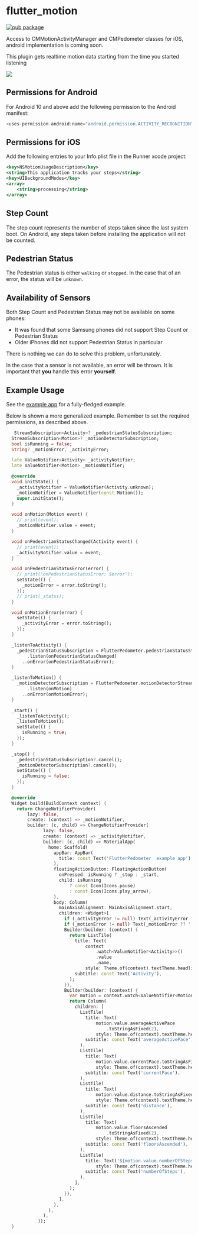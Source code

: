 # flutter_motion

[![pub package](https://img.shields.io/pub/v/pedometer.svg)](https://pub.dartlang.org/packages/pedometer)

Access to CMMotionActivityManager and CMPedometer classes for iOS, android implementation is coming soon.

This plugin gets realtime motion data starting from  the time you started listening

![](https://raw.githubusercontent.com/cph-cachet/flutter-plugins/master/packages/pedometer/imgs/screenshots.png)

## Permissions for Android
For Android 10 and above add the following permission to the Android manifest:

```dart
<uses-permission android:name="android.permission.ACTIVITY_RECOGNITION" />
```

## Permissions for iOS
Add the following entries to your Info.plist file in the Runner xcode project:

```xml
<key>NSMotionUsageDescription</key>
<string>This application tracks your steps</string>
<key>UIBackgroundModes</key>
<array>
    <string>processing</string>
</array>
```

## Step Count
The step count represents the number of steps taken since the last system boot. 
On Android, any steps taken before installing the application will not be counted.

## Pedestrian Status
The Pedestrian status is either `walking` or `stopped`. In the case that of an error, 
the status will be `unknown`.

## Availability of Sensors
Both Step Count and Pedestrian Status may not be available on some phones:

* It was found that some Samsung phones did not support Step Count or Pedestrian Status
* Older iPhones did not support Pedestrian Status in particular 

There is nothing we can do to solve this problem, unfortunately.

In the case that a sensor is not available, an error will be thrown. It is important that **you** handle this error **yourself**.
## Example Usage

See the [example app](https://github.com/cph-cachet/flutter-plugins/blob/master/packages/pedometer/example/lib/main.dart) for a fully-fledged example.

Below is shown a more generalized example. Remember to set the required permissions, as described above.

``` dart
   StreamSubscription<Activity>? _pedestrianStatusSubscription;
  StreamSubscription<Motion>? _motionDetectorSubscription;
  bool isRunning = false;
  String? _motionError, _activityError;

  late ValueNotifier<Activity> _activityNotifier;
  late ValueNotifier<Motion> _motionNotifier;

  @override
  void initState() {
    _activityNotifier = ValueNotifier(Activity.unknown);
    _motionNotifier = ValueNotifier(const Motion());
    super.initState();
  }

  void onMotion(Motion event) {
    // print(event);
    _motionNotifier.value = event;
  }

  void onPedestrianStatusChanged(Activity event) {
    // print(event);
    _activityNotifier.value = event;
  }

  void onPedestrianStatusError(error) {
    // print('onPedestrianStatusError: $error');
    setState(() {
      _motionError = error.toString();
    });
    // print(_status);
  }

  void onMotionError(error) {
    setState(() {
      _activityError = error.toString();
    });
  }

  _listenToActivity() {
    _pedestrianStatusSubscription = FlutterPedometer.pedestrianStatusStream
        .listen(onPedestrianStatusChanged)
      ..onError(onPedestrianStatusError);
  }

  _listenToMotion() {
    _motionDetectorSubscription = FlutterPedometer.motionDetectorStream
        .listen(onMotion)
      ..onError(onMotionError);
  }

  _start() {
    _listenToActivity();
    _listenToMotion();
    setState(() {
      isRunning = true;
    });
  }

  _stop() {
    _pedestrianStatusSubscription?.cancel();
    _motionDetectorSubscription?.cancel();
    setState(() {
      isRunning = false;
    });
  }

  @override
  Widget build(BuildContext context) {
    return ChangeNotifierProvider(
        lazy: false,
        create: (context) => _motionNotifier,
        builder: (c, child) => ChangeNotifierProvider(
              lazy: false,
              create: (context) => _activityNotifier,
              builder: (c, child) => MaterialApp(
                home: Scaffold(
                  appBar: AppBar(
                    title: const Text('FlutterPedometer  example app'),
                  ),
                  floatingActionButton: FloatingActionButton(
                    onPressed: isRunning ? _stop : _start,
                    child: isRunning
                        ? const Icon(Icons.pause)
                        : const Icon(Icons.play_arrow),
                  ),
                  body: Column(
                    mainAxisAlignment: MainAxisAlignment.start,
                    children: <Widget>[
                      if (_activityError != null) Text(_activityError ?? ''),
                      if (_motionError != null) Text(_motionError ?? ''),
                      Builder(builder: (context) {
                        return ListTile(
                          title: Text(
                              context
                                  .watch<ValueNotifier<Activity>>()
                                  .value
                                  .name,
                              style: Theme.of(context).textTheme.headline4),
                          subtitle: const Text('Activity'),
                        );
                      }),
                      Builder(builder: (context) {
                        var motion = context.watch<ValueNotifier<Motion>>();
                        return Column(
                          children: [
                            ListTile(
                              title: Text(
                                  motion.value.averageActivePace
                                      .toStringAsFixed(2),
                                  style: Theme.of(context).textTheme.headline4),
                              subtitle: const Text('averageActivePace'),
                            ),
                            ListTile(
                              title: Text(
                                  motion.value.currentPace.toStringAsFixed(2),
                                  style: Theme.of(context).textTheme.headline4),
                              subtitle: const Text('currentPace'),
                            ),
                            ListTile(
                              title: Text(
                                  motion.value.distance.toStringAsFixed(2),
                                  style: Theme.of(context).textTheme.headline4),
                              subtitle: const Text('distance'),
                            ),
                            ListTile(
                              title: Text(
                                  motion.value.floorsAscended
                                      .toStringAsFixed(2),
                                  style: Theme.of(context).textTheme.headline4),
                              subtitle: const Text('floorsAscended'),
                            ),
                            ListTile(
                              title: Text('${motion.value.numberOfSteps}',
                                  style: Theme.of(context).textTheme.headline4),
                              subtitle: const Text('numberOfSteps'),
                            ),
                          ],
                        );
                      }),
                    ],
                  ),
                ),
              ),
            ));
  }
```


